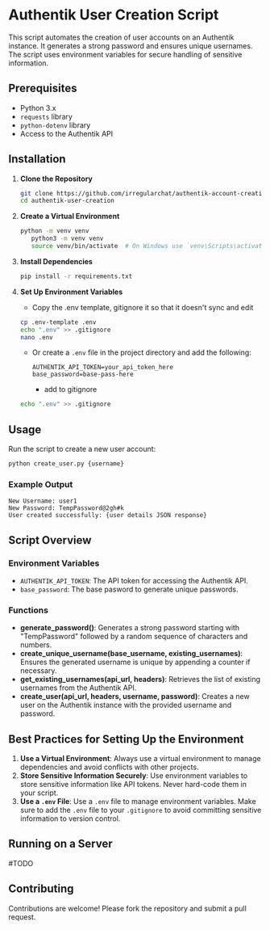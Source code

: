 # Authentik User Creation Script

This script automates the creation of user accounts on an Authentik instance. It generates a strong password and ensures unique usernames. The script uses environment variables for secure handling of sensitive information.

## Prerequisites

- Python 3.x
- `requests` library
- `python-dotenv` library
- Access to the Authentik API

## Installation

1. **Clone the Repository**
   ```bash
   git clone https://github.com/irregularchat/authentik-account-creation.git
   cd authentik-user-creation
   ```

2. **Create a Virtual Environment**
   ```bash
   python -m venv venv
      python3 -m venv venv
      source venv/bin/activate  # On Windows use `venv\Scripts\activate`
   ```

3. **Install Dependencies**
   ```bash
   pip install -r requirements.txt
   ```

4. **Set Up Environment Variables**
   - Copy the .env template, gitignore it so that it doesn't sync and edit
   ```bash
   cp .env-template .env
   echo ".env" >> .gitignore
   nano .env
   ```
   - Or create a `.env` file in the project directory and add the following:
     ```env
     AUTHENTIK_API_TOKEN=your_api_token_here
     base_password=base-pass-here
     ```
     - add to gitignore

    ```bash
    echo ".env" >> .gitignore
    ```

## Usage

Run the script to create a new user account:
```bash
python create_user.py {username}
```

### Example Output
```plaintext
New Username: user1
New Password: TempPassword@2gh#k
User created successfully: {user details JSON response}
```

## Script Overview

### Environment Variables

- `AUTHENTIK_API_TOKEN`: The API token for accessing the Authentik API.
- `base_password`: The base pasword to generate unique passwords.

### Functions

- **generate_password()**: Generates a strong password starting with "TempPassword" followed by a random sequence of characters and numbers.
- **create_unique_username(base_username, existing_usernames)**: Ensures the generated username is unique by appending a counter if necessary.
- **get_existing_usernames(api_url, headers)**: Retrieves the list of existing usernames from the Authentik API.
- **create_user(api_url, headers, username, password)**: Creates a new user on the Authentik instance with the provided username and password.

## Best Practices for Setting Up the Environment

1. **Use a Virtual Environment**: Always use a virtual environment to manage dependencies and avoid conflicts with other projects.
2. **Store Sensitive Information Securely**: Use environment variables to store sensitive information like API tokens. Never hard-code them in your script.
3. **Use a `.env` File**: Use a `.env` file to manage environment variables. Make sure to add the `.env` file to your `.gitignore` to avoid committing sensitive information to version control.

## Running on a Server

#TODO

## Contributing

Contributions are welcome! Please fork the repository and submit a pull request.
